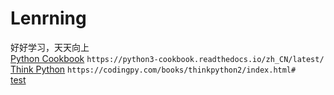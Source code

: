# Lenrning  
好好学习，天天向上  
[Python Cookbook](https://python3-cookbook.readthedocs.io/zh_CN/latest/)  ```https://python3-cookbook.readthedocs.io/zh_CN/latest/```  
[Think Python](https://codingpy.com/books/thinkpython2/index.html#) ```https://codingpy.com/books/thinkpython2/index.html#```  
[test](MyJupyter/f.txt)   

